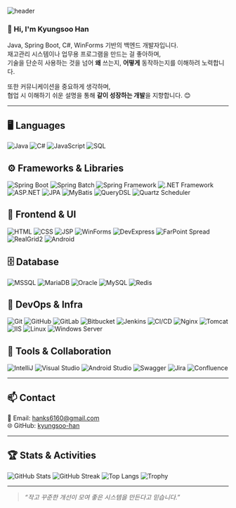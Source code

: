 ![header](https://capsule-render.vercel.app/api?type=waving&color=gradient&height=260&section=header&text=Han%20Kyungsoo&fontSize=60&fontAlignY=40&desc=Backend%20Developer&descAlignY=60)

### 👋 Hi, I'm Kyungsoo Han

Java, Spring Boot, C#, WinForms 기반의 백엔드 개발자입니다.  
재고관리 시스템이나 업무용 프로그램을 만드는 걸 좋아하며,  
기술을 단순히 사용하는 것을 넘어 **왜** 쓰는지, **어떻게** 동작하는지를 이해하려 노력합니다.

또한 커뮤니케이션을 중요하게 생각하며,  
협업 시 이해하기 쉬운 설명을 통해 **같이 성장하는 개발**을 지향합니다. 😊

---

## 🖥️ Languages
![Java](https://img.shields.io/badge/Java-007396?style=flat&logo=java&logoColor=white)
![C#](https://img.shields.io/badge/C%23-239120?style=flat&logo=c-sharp&logoColor=white)
![JavaScript](https://img.shields.io/badge/JavaScript-F7DF1E?style=flat&logo=javascript&logoColor=black)
![SQL](https://img.shields.io/badge/SQL-336791?style=flat&logo=mysql&logoColor=white)

## ⚙️ Frameworks & Libraries
![Spring Boot](https://img.shields.io/badge/Spring%20Boot-6DB33F?style=flat&logo=springboot&logoColor=white)
![Spring Batch](https://img.shields.io/badge/Spring%20Batch-6DB33F?style=flat&logo=spring&logoColor=white)
![Spring Framework](https://img.shields.io/badge/Spring%20Framework-6DB33F?style=flat&logo=spring&logoColor=white)
![.NET Framework](https://img.shields.io/badge/.NET-512BD4?style=flat&logo=dotnet&logoColor=white)
![ASP.NET](https://img.shields.io/badge/ASP.NET-512BD4?style=flat&logo=dotnet&logoColor=white)
![JPA](https://img.shields.io/badge/JPA-59666C?style=flat)
![MyBatis](https://img.shields.io/badge/MyBatis-ED8B00?style=flat)
![QueryDSL](https://img.shields.io/badge/QueryDSL-333333?style=flat)
![Quartz Scheduler](https://img.shields.io/badge/Quartz-990000?style=flat)

## 🎨 Frontend & UI
![HTML](https://img.shields.io/badge/HTML-E34F26?style=flat&logo=html5&logoColor=white)
![CSS](https://img.shields.io/badge/CSS-1572B6?style=flat&logo=css3&logoColor=white)
![JSP](https://img.shields.io/badge/JSP-007396?style=flat)
![WinForms](https://img.shields.io/badge/WinForms-0078D4?style=flat)
![DevExpress](https://img.shields.io/badge/DevExpress-FF6F00?style=flat)
![FarPoint Spread](https://img.shields.io/badge/FarPoint%20Spread-00599C?style=flat)
![RealGrid2](https://img.shields.io/badge/RealGrid2-1E90FF?style=flat)
![Android](https://img.shields.io/badge/Android%20PDA-3DDC84?style=flat&logo=android&logoColor=white)

## 🗄️ Database
![MSSQL](https://img.shields.io/badge/MSSQL-CC2927?style=flat&logo=microsoft-sql-server&logoColor=white)
![MariaDB](https://img.shields.io/badge/MariaDB-003545?style=flat&logo=mariadb&logoColor=white)
![Oracle](https://img.shields.io/badge/Oracle-F80000?style=flat&logo=oracle&logoColor=white)
![MySQL](https://img.shields.io/badge/MySQL-4479A1?style=flat&logo=mysql&logoColor=white)
![Redis](https://img.shields.io/badge/Redis-DC382D?style=flat&logo=redis&logoColor=white)

## 🚀 DevOps & Infra
![Git](https://img.shields.io/badge/Git-F05032?style=flat&logo=git&logoColor=white)
![GitHub](https://img.shields.io/badge/GitHub-181717?style=flat&logo=github&logoColor=white)
![GitLab](https://img.shields.io/badge/GitLab-FC6D26?style=flat&logo=gitlab&logoColor=white)
![Bitbucket](https://img.shields.io/badge/Bitbucket-0052CC?style=flat&logo=bitbucket&logoColor=white)
![Jenkins](https://img.shields.io/badge/Jenkins-D24939?style=flat&logo=jenkins&logoColor=white)
![CI/CD](https://img.shields.io/badge/GitLab%20CI%2FCD-FC6D26?style=flat&logo=gitlab&logoColor=white)
![Nginx](https://img.shields.io/badge/Nginx-009639?style=flat&logo=nginx&logoColor=white)
![Tomcat](https://img.shields.io/badge/Tomcat-F8DC75?style=flat&logo=apache-tomcat&logoColor=black)
![IIS](https://img.shields.io/badge/IIS-0078D7?style=flat&logo=windows&logoColor=white)
![Linux](https://img.shields.io/badge/Linux-FCC624?style=flat&logo=linux&logoColor=black)
![Windows Server](https://img.shields.io/badge/Windows%20Server-0078D7?style=flat&logo=windows&logoColor=white)

## 🧰 Tools & Collaboration
![IntelliJ](https://img.shields.io/badge/IntelliJ%20IDEA-000000?style=flat&logo=intellij-idea&logoColor=white)
![Visual Studio](https://img.shields.io/badge/Visual%20Studio-5C2D91?style=flat&logo=visual-studio&logoColor=white)
![Android Studio](https://img.shields.io/badge/Android%20Studio-3DDC84?style=flat&logo=android-studio&logoColor=white)
![Swagger](https://img.shields.io/badge/Swagger-85EA2D?style=flat&logo=swagger&logoColor=black)
![Jira](https://img.shields.io/badge/Jira-0052CC?style=flat&logo=jira&logoColor=white)
![Confluence](https://img.shields.io/badge/Confluence-172B4D?style=flat&logo=confluence&logoColor=white)

---

## 📫 Contact

📧 Email: hanks6160@gmail.com  
🌐 GitHub: [kyungsoo-han](https://github.com/kyungsoo-han)

---

## 🏆 Stats & Activities

![GitHub Stats](https://github-readme-stats.vercel.app/api?username=kyungsoo-han&show_icons=true&theme=react)
![GitHub Streak](https://github-readme-streak-stats.herokuapp.com/?user=KyungSoo-Han&theme=react)
![Top Langs](https://github-readme-stats.vercel.app/api/top-langs/?username=KyungSoo-Han&layout=compact&theme=react)
![Trophy](https://github-profile-trophy.vercel.app/?username=KyungSoo-Han&theme=flat&row=1&column=7)

---

> _“작고 꾸준한 개선이 모여 좋은 시스템을 만든다고 믿습니다.”_
